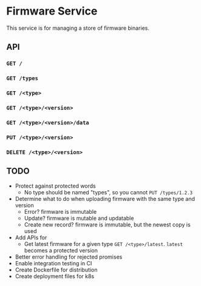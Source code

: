 # Firmware Service

This service is for managing a store of firmware binaries.

## API

### `GET /`

### `GET /types`

### `GET /<type>`

### `GET /<type>/<version>`

### `GET /<type>/<version>/data`

### `PUT /<type>/<version>`

### `DELETE /<type>/<version>`

## TODO

* Protect against protected words
  * No type should be named "types", so you cannot `PUT /types/1.2.3`
* Determine what to do when uploading firmware with the same type and version
  * Error? firmware is immutable
  * Update? firmware is mutable and updatable
  * Create new record? firmware is immutable, but the newest copy is used
* Add APIs for
  * Get latest firmware for a given type `GET /<type>/latest`. `latest` becomes a protected version
* Better error handling for rejected promises
* Enable integration testing in CI
* Create Dockerfile for distribution
* Create deployment files for k8s
